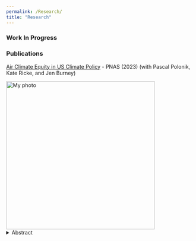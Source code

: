 ```yaml
---
permalink: /Research/
title: "Research"
---
```


### Work In Progress



### Publications

[Air Climate Equity in US Climate Policy](https://www.pnas.org/doi/10.1073/pnas.2217124120) - PNAS (2023)
(with Pascal Polonik, Kate Ricke, and Jen Burney)

<img src="/assets/img/myphoto.png" alt="My photo" width="400" height="400">

<details>
  <summary>Abstract</summary>

  The United States government has indicated a desire to advance environmental justice through climate policy. As fossil fuel combustion produces both conventional pollutants and greenhouse gas (GHG) emissions, climate mitigation strategies may provide an opportunity to address historical inequities in air pollution exposure. To test the impact of climate policy implementation choices on air quality equity, we develop a broad range of GHG reduction scenarios that are each consistent with the US Paris Accord target and model the resulting air pollution changes. Using idealized decision criteria, we show that least cost and income-based emission reductions can exacerbate air pollution disparities for communities of color. With a suite of randomized experiments that facilitates exploration of a wider climate policy decision space, we show that disparities largely persist despite declines in average pollution exposure, but that reducing transportation emissions has the most potential to reduce racial inequities.


</details>

